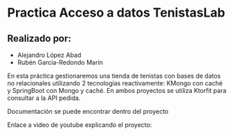 # Practica Acceso a datos TenistasLab

## Realizado por:
- Alejandro López Abad
- Rubén García-Redondo Marín

En esta práctica gestionaremos una tienda de tenistas con bases de datos no relacionales utilizando 2 tecnologías reactivamente: KMongo con caché y SpringBoot con Mongo y caché. En ambos proyectos se utiliza Ktorfit para consultar a la API pedida.

Documentación se puede encontrar dentro del proyecto

Enlace a video de youtube explicando el proyecto: 